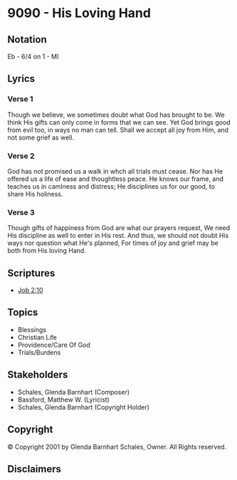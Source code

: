 # 9090 - His Loving Hand

## Notation

Eb - 6/4 on 1 - MI

## Lyrics

### Verse 1

Though we believe, we sometimes doubt what God has brought to be. We think His gifts can only come in forms that we can see. Yet God brings good from evil too, in ways no man can tell. Shall we accept all joy from Him, and not some grief as well.

### Verse 2

God has not promised us a walk in whch all trials must cease. Nor has He offered us a life of ease and thoughtless peace. He knows our frame, and teaches us in camlness and distress; He disciplines us for our good, to share His holiness.

### Verse 3

Though gifts of happiness from God are what our prayers request, We need His discipline as well to enter in His rest. And thus, we should not doubt His ways nor question what He's planned, For times of joy and grief may be both from His loving Hand.


## Scriptures

- [Job 2:10](https://www.biblegateway.com/passage/?search=Job%202%3A10)

## Topics

- Blessings
- Christian Life
- Providence/Care Of God
- Trials/Burdens

## Stakeholders

- Schales, Glenda Barnhart (Composer)
- Bassford, Matthew W. (Lyricist)
- Schales, Glenda Barnhart (Copyright Holder)

## Copyright

© Copyright 2001 by Glenda Barnhart Schales, Owner. All Rights reserved.


## Disclaimers


